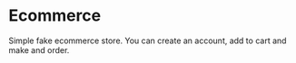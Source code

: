 # Ecommerce

Simple fake ecommerce store. You can create an account, add to cart and make and order.
